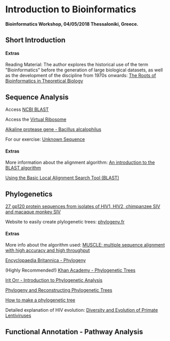 # Introduction to Bioinformatics

#### Bioinformatics Workshop, 04/05/2018 Thessaloniki, Greece.

## Short Introduction

#### Extras

Reading Material: The author explores the historical use of the term "Bioinformatics" before the generation of large biological datasets,
as well as the development of the discipline from 1970s onwards:
 [The Roots of Bioinformatics in Theoretical Biology](https://www.ncbi.nlm.nih.gov/pmc/articles/PMC3068925/)

## Sequence Analysis

Access [NCBI BLAST](https://blast.ncbi.nlm.nih.gov/Blast.cgi)

Access the [Virtual Ribosome](http://www.cbs.dtu.dk/services/VirtualRibosome/)

[Alkaline protease gene - Bacillus alcalophilus](https://pastebin.com/Ez0kwgde)

For our exercise: [Unknown Sequence](https://pastebin.com/1PjzLVc7)

#### Extras

More information about the alignment algorithm: 
[An introduction to the BLAST algorithm](http://etutorials.org/Misc/blast/Part+III+Practice/Chapter+5.+BLAST/5.2+The+BLAST+Algorithm/)

[Using the Basic Local Alignment Search Tool (BLAST)](http://cshprotocols.cshlp.org/content/2007/7/pdb.top17.full)

## Phylogenetics

[27 gp120 protein sequences from isolates of HIV1, HIV2, chimpanzee SIV and macaque monkey SIV](https://pastebin.com/LJdFspT8)

Website to easily create plylogenetic trees: [phylogeny.fr](http://www.phylogeny.fr/simple_phylogeny.cgi)

#### Extras

More info about the algorithm used: [MUSCLE: multiple sequence alignment with high accuracy and high throughput](https://www.ncbi.nlm.nih.gov/pmc/articles/PMC390337/)

[Encyclopaedia Britannica - Phylogeny](https://www.britannica.com/science/phylogeny)

(Highly Recommended!) [Khan Academy - Phylogenetic Trees](https://www.khanacademy.org/science/biology/her/tree-of-life/a/phylogenetic-trees)

[Irit Orr - Introduction to Phylogenetic Analysis](https://bip.weizmann.ac.il/education/course/introbioinfo/03/lect12/phylogenetics.pdf)

[Phylogeny and Reconstructing Phylogenetic Trees](https://mathcs.clarku.edu/~djoyce/java/Phyltree/cover.html)

[How to make a phylogenetic tree](https://www.hiv.lanl.gov/content/sequence/TUTORIALS/TREE_TUTORIAL/Tree-tutorial.html)

Detailed explanation of HIV evolution: [Diversity and Evolution of Primate Lentiviruses](http://www.cbs.dtu.dk/courses/humanbio/2009/exercises/ExMulPhyl/beer.pdf)

## Functional Annotation - Pathway Analysis
